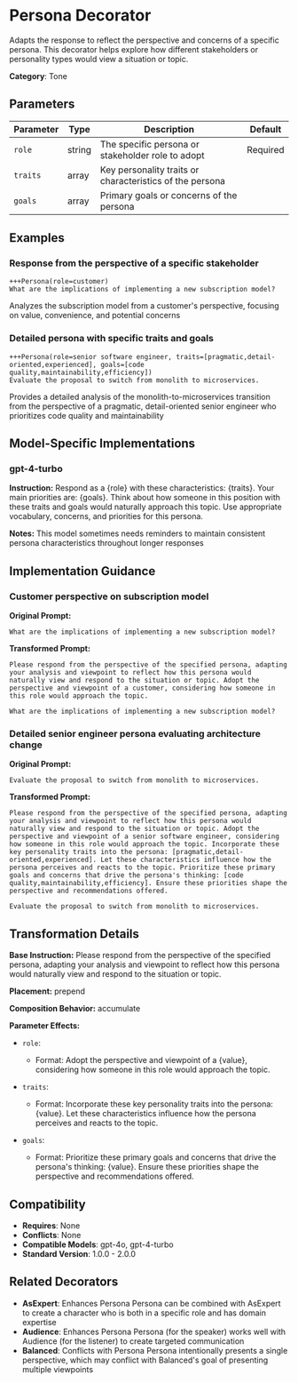 # Persona Decorator

Adapts the response to reflect the perspective and concerns of a specific persona. This decorator helps explore how different stakeholders or personality types would view a situation or topic.

**Category**: Tone

## Parameters

| Parameter | Type | Description | Default |
|-----------|------|-------------|--------|
| `role` | string | The specific persona or stakeholder role to adopt | Required |
| `traits` | array | Key personality traits or characteristics of the persona |  |
| `goals` | array | Primary goals or concerns of the persona |  |

## Examples

### Response from the perspective of a specific stakeholder

```
+++Persona(role=customer)
What are the implications of implementing a new subscription model?
```

Analyzes the subscription model from a customer's perspective, focusing on value, convenience, and potential concerns

### Detailed persona with specific traits and goals

```
+++Persona(role=senior software engineer, traits=[pragmatic,detail-oriented,experienced], goals=[code quality,maintainability,efficiency])
Evaluate the proposal to switch from monolith to microservices.
```

Provides a detailed analysis of the monolith-to-microservices transition from the perspective of a pragmatic, detail-oriented senior engineer who prioritizes code quality and maintainability

## Model-Specific Implementations

### gpt-4-turbo

**Instruction:** Respond as a {role} with these characteristics: {traits}. Your main priorities are: {goals}. Think about how someone in this position with these traits and goals would naturally approach this topic. Use appropriate vocabulary, concerns, and priorities for this persona.

**Notes:** This model sometimes needs reminders to maintain consistent persona characteristics throughout longer responses


## Implementation Guidance

### Customer perspective on subscription model

**Original Prompt:**
```
What are the implications of implementing a new subscription model?
```

**Transformed Prompt:**
```
Please respond from the perspective of the specified persona, adapting your analysis and viewpoint to reflect how this persona would naturally view and respond to the situation or topic. Adopt the perspective and viewpoint of a customer, considering how someone in this role would approach the topic.

What are the implications of implementing a new subscription model?
```

### Detailed senior engineer persona evaluating architecture change

**Original Prompt:**
```
Evaluate the proposal to switch from monolith to microservices.
```

**Transformed Prompt:**
```
Please respond from the perspective of the specified persona, adapting your analysis and viewpoint to reflect how this persona would naturally view and respond to the situation or topic. Adopt the perspective and viewpoint of a senior software engineer, considering how someone in this role would approach the topic. Incorporate these key personality traits into the persona: [pragmatic,detail-oriented,experienced]. Let these characteristics influence how the persona perceives and reacts to the topic. Prioritize these primary goals and concerns that drive the persona's thinking: [code quality,maintainability,efficiency]. Ensure these priorities shape the perspective and recommendations offered.

Evaluate the proposal to switch from monolith to microservices.
```

## Transformation Details

**Base Instruction:** Please respond from the perspective of the specified persona, adapting your analysis and viewpoint to reflect how this persona would naturally view and respond to the situation or topic.

**Placement:** prepend

**Composition Behavior:** accumulate

**Parameter Effects:**

- `role`:
  - Format: Adopt the perspective and viewpoint of a {value}, considering how someone in this role would approach the topic.

- `traits`:
  - Format: Incorporate these key personality traits into the persona: {value}. Let these characteristics influence how the persona perceives and reacts to the topic.

- `goals`:
  - Format: Prioritize these primary goals and concerns that drive the persona's thinking: {value}. Ensure these priorities shape the perspective and recommendations offered.

## Compatibility

- **Requires**: None
- **Conflicts**: None
- **Compatible Models**: gpt-4o, gpt-4-turbo
- **Standard Version**: 1.0.0 - 2.0.0

## Related Decorators

- **AsExpert**: Enhances Persona Persona can be combined with AsExpert to create a character who is both in a specific role and has domain expertise
- **Audience**: Enhances Persona Persona (for the speaker) works well with Audience (for the listener) to create targeted communication
- **Balanced**: Conflicts with Persona Persona intentionally presents a single perspective, which may conflict with Balanced's goal of presenting multiple viewpoints
